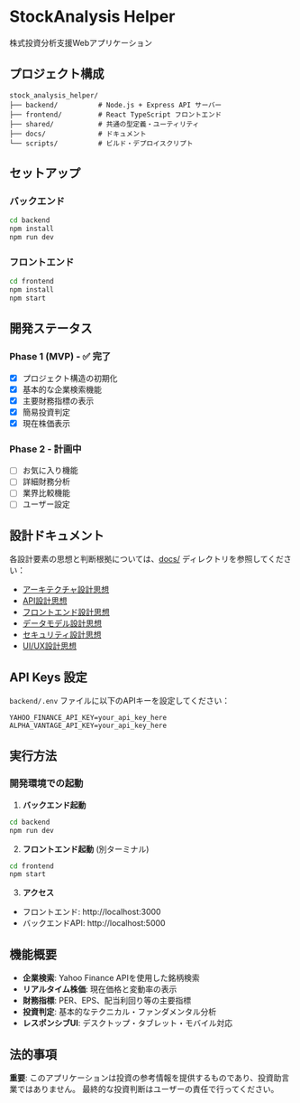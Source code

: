 # StockAnalysis Helper

株式投資分析支援Webアプリケーション

## プロジェクト構成

```
stock_analysis_helper/
├── backend/          # Node.js + Express API サーバー
├── frontend/         # React TypeScript フロントエンド
├── shared/           # 共通の型定義・ユーティリティ
├── docs/             # ドキュメント
└── scripts/          # ビルド・デプロイスクリプト
```

## セットアップ

### バックエンド

```bash
cd backend
npm install
npm run dev
```

### フロントエンド

```bash
cd frontend
npm install
npm start
```

## 開発ステータス

### Phase 1 (MVP) - ✅ 完了
- [x] プロジェクト構造の初期化
- [x] 基本的な企業検索機能
- [x] 主要財務指標の表示
- [x] 簡易投資判定
- [x] 現在株価表示

### Phase 2 - 計画中
- [ ] お気に入り機能
- [ ] 詳細財務分析
- [ ] 業界比較機能
- [ ] ユーザー設定

## 設計ドキュメント

各設計要素の思想と判断根拠については、[docs/](./docs/) ディレクトリを参照してください：

- [アーキテクチャ設計思想](./docs/01_architecture_design.md)
- [API設計思想](./docs/02_api_design.md)
- [フロントエンド設計思想](./docs/03_frontend_design.md)
- [データモデル設計思想](./docs/04_data_model_design.md)
- [セキュリティ設計思想](./docs/05_security_design.md)
- [UI/UX設計思想](./docs/06_uiux_design.md)

## API Keys 設定

`backend/.env` ファイルに以下のAPIキーを設定してください：

```env
YAHOO_FINANCE_API_KEY=your_api_key_here
ALPHA_VANTAGE_API_KEY=your_api_key_here
```

## 実行方法

### 開発環境での起動

1. **バックエンド起動**
```bash
cd backend
npm run dev
```

2. **フロントエンド起動** (別ターミナル)
```bash
cd frontend
npm start
```

3. **アクセス**
- フロントエンド: http://localhost:3000
- バックエンドAPI: http://localhost:5000

## 機能概要

- **企業検索**: Yahoo Finance APIを使用した銘柄検索
- **リアルタイム株価**: 現在価格と変動率の表示
- **財務指標**: PER、EPS、配当利回り等の主要指標
- **投資判定**: 基本的なテクニカル・ファンダメンタル分析
- **レスポンシブUI**: デスクトップ・タブレット・モバイル対応

## 法的事項

**重要**: このアプリケーションは投資の参考情報を提供するものであり、投資助言業ではありません。
最終的な投資判断はユーザーの責任で行ってください。